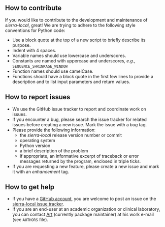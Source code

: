 ## How to contribute

If you would like to contribute to the development and maintenance of *sierra-local*, great!  We are trying to adhere to the following style conventions for Python code:

* Use a block quote at the top of a new script to briefly describe its purpose.
* Indent with 4 spaces.
* Variable names should use lowercase and underscores.
* Constants are named with uppercase and underscores, *e.g.*, `SEQUENCE_SHRINKAGE_WINDOW`
* Function names should use camelCase.
* Functions should have a block quote in the first few lines to provide a description and to list input parameters and return values.

## How to report issues

* We use the GitHub issue tracker to report and coordinate work on issues.  
* If you encounter a bug, please search the issue tracker for related issues before creating a new issue.  Mark the issue with a *bug* tag.
* Please provide the following information:
  * the *sierra-local* release version number or commit
  * operating system
  * Python version
  * a brief description of the problem
  * if appropriate, an informative excerpt of traceback or error messages returned by the program, enclosed in triple ticks.
* If you are requesting a new feature, please create a new issue and mark it with an *enhancement* tag.

## How to get help
* If you have a [GitHub account](https://github.com/join), you are welcome to post an issue on the [sierra-local issue tracker](https://github.com/PoonLab/sierra-local/issues).  
* If you are an end-user at an academic organization or clinical laboratory, you can contact [Art](https://www.schulich.uwo.ca/pathol/people/bios/faculty/poon_art.html) (currently package maintainer) at his work e-mail (see `AUTHORS` file).
